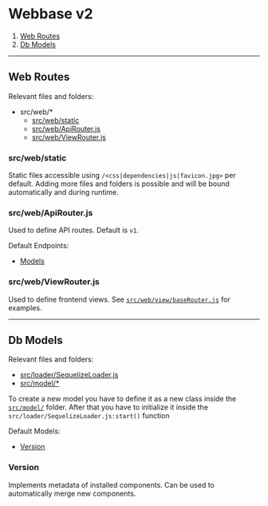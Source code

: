 # Webbase v2

1. [Web Routes](#web-routes)
2. [Db Models](#db-models)

---

## Web Routes
Relevant files and folders:
  - src/web/*
    - [src/web/static](src/web/static/)
    - [src/web/ApiRouter.js](src/web/ApiRouter.js)
    - [src/web/ViewRouter.js](src/web/ApiRouter.js)

### src/web/static
Static files accessible using `/<css|dependencies|js|favicon.jpg>` per default.
Adding more files and folders is possible and will be bound automatically and during runtime.

### src/web/ApiRouter.js
Used to define API routes. Default is `v1`.  

Default Endpoints:
  - [Models](src/web/api/v1/models.js)

### src/web/ViewRouter.js
Used to define frontend views.
See [`src/web/view/baseRouter.js`](src/web/view/baseRouter.js) for examples.

---

## Db Models
Relevant files and folders:
  -  [src/loader/SequelizeLoader.js](src/loader/SequelizeLoader.js)
  - [src/model/*](src/model/)

To create a new model you have to define it as a new class inside the [`src/model/`](src/model) folder. After that you have to initialize it inside the `src/loader/SequelizeLoader.js:start()` function

Default Models:
  - [Version](src/model/Version.js)

### Version
Implements metadata of installed components. Can be used to automatically merge new components.

